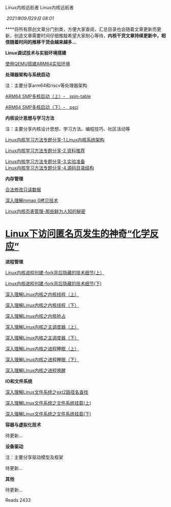 
Linux内核远航者 Linux内核远航者

 _2021年09月29日 08:01_

****将所有原创文章分门别类，方便大家查阅，汇总目录也会随着文章更新而更新，创造文章需要时间仔细推敲希望大家耐心等待，**内核干货文章持续更新中，**相信随着时间的推移干货会越来越多...****

  

  

  

**Linux调试技术与实验环境搭建**

[使用QEMU搭建ARM64实验环境](http://mp.weixin.qq.com/s?__biz=MzAwMDQ1MjAzOQ==&mid=2247483791&idx=1&sn=4a3fb879638216259759c9d2c30ca90c&chksm=9ae9f527ad9e7c311e6f60d2bcabd6ee1fb2f6e47d21c4e0286b0a266397e93230f842dc3d2c&scene=21#wechat_redirect)

  

  

**处理器架构与系统启动**

注：主要分享arm64和riscv等处理器架构

[ARM64 SMP多核启动（上）-　spin-table](http://mp.weixin.qq.com/s?__biz=MzAwMDQ1MjAzOQ==&mid=2247483701&idx=1&sn=b3c1bf0aeb6e041081557010d75257d9&chksm=9ae9f59dad9e7c8b10ce29195619e212ddf92463037f1b29e768f37c1b2a04a0eb6cfa9697d4&scene=21#wechat_redirect)

[ARM64 SMP多核启动（下）-　psci](http://mp.weixin.qq.com/s?__biz=MzAwMDQ1MjAzOQ==&mid=2247483723&idx=1&sn=926c389bbf0edcf7ed8748b24aeff27f&chksm=9ae9f5e3ad9e7cf584ed1336d5b37b58c697c24e2ce2f672d139795764dba5ba63647165c32a&scene=21#wechat_redirect)

  

**内核设计思想与学习方法**  

注：主要分享内核设计思想、学习方法、编程技巧、社区活动等

[Linux内核学习方法专题分享-1.Linux内核系统架构](http://mp.weixin.qq.com/s?__biz=MzAwMDQ1MjAzOQ==&mid=2247484153&idx=1&sn=b6b7a17f6ac8cc85f2fd8447c80746ad&chksm=9ae9f651ad9e7f47efe9818c8ad14c8c49884702fb51ade8fd61db4d299b1af211b08635e836&scene=21#wechat_redirect)  

[Linux内核学习方法专题分享-2.资料推荐](http://mp.weixin.qq.com/s?__biz=MzAwMDQ1MjAzOQ==&mid=2247484172&idx=1&sn=2344b8dfd3458eb042530ef700768f67&chksm=9ae9f7a4ad9e7eb222a9bbad94fba4f54891c35d27249688319de622a503d9c4c49ea3a74aec&scene=21#wechat_redirect)  

[Linux内核学习方法专题分享-3.实验准备](http://mp.weixin.qq.com/s?__biz=MzAwMDQ1MjAzOQ==&mid=2247484187&idx=1&sn=8b5351a25a2dd9f7843fb8d318e44275&chksm=9ae9f7b3ad9e7ea57379a3f1004727e5adf98bf16cdc8ae0a54f71d758a76fcda64c5452f635&scene=21#wechat_redirect)  
[Linux内核学习方法专题分享-4.源码目录结构](http://mp.weixin.qq.com/s?__biz=MzAwMDQ1MjAzOQ==&mid=2247484187&idx=2&sn=152ec33f64293f1c99e9eec10fdd312a&chksm=9ae9f7b3ad9e7ea561693d3dd6a8f8f09aa4603d5151ff7d93b39e3a93d2f7703b503610c969&scene=21#wechat_redirect)  

  

  

**内存管理**

[合法修改只读数据](http://mp.weixin.qq.com/s?__biz=MzAwMDQ1MjAzOQ==&mid=2247483856&idx=1&sn=7bac2edf81925190f83fe1dde44f888b&chksm=9ae9f578ad9e7c6e89818259f8f3efe369c3dc312b79058efb48a16c954baf3803634297bf55&scene=21#wechat_redirect)

[深入理解mmap 0拷贝技术](http://mp.weixin.qq.com/s?__biz=MzAwMDQ1MjAzOQ==&mid=2247483736&idx=1&sn=5f33c621ba3a6662865e348f91f8ca74&chksm=9ae9f5f0ad9e7ce63258abacecf74d5f55ed8040ffcd4f3c898b19f4a1b0483a28225c1d608e&scene=21#wechat_redirect)

[Linux内核页表管理-那些鲜为人知的秘密](http://mp.weixin.qq.com/s?__biz=MzAwMDQ1MjAzOQ==&mid=2247483864&idx=1&sn=01c0f66c9a0fe8daf8fdd52fce723e5c&chksm=9ae9f570ad9e7c66f270fe228dd5256f9bd4b1715c880483ba768855fefa174b754a080dc8ee&scene=21#wechat_redirect)

# [Linux下访问匿名页发生的神奇“化学反应”](http://mp.weixin.qq.com/s?__biz=MzAwMDQ1MjAzOQ==&mid=2247484399&idx=1&sn=ae6675a7cc16b8078b16bc499cbd3f4d&chksm=9ae9f747ad9e7e51d681091175e5fe6d4c6a3dc0dea54dab9e40397dc1bb1cca78430d8e2ae7&scene=21#wechat_redirect)

  

  

**进程管理**

[Linux内核进程创建-fork背后隐藏的技术细节(上）](http://mp.weixin.qq.com/s?__biz=MzAwMDQ1MjAzOQ==&mid=2247483665&idx=1&sn=9bc962f8519810fdcc8fe97dbff951b5&chksm=9ae9f5b9ad9e7caf2279d555f0d39eec3acc87e9cadb5f57b5d075661620263f65174d6892fa&scene=21#wechat_redirect)

[Linux内核进程创建-fork背后隐藏的技术细节(下)](http://mp.weixin.qq.com/s?__biz=MzAwMDQ1MjAzOQ==&mid=2247483683&idx=1&sn=aefca60e3429c30a807dd9f0b3c98f5b&chksm=9ae9f58bad9e7c9d834fbf92ac4ee287c7ea8d71f2efb48f588f02ac0a5ecdbbdff6ee6f487f&scene=21#wechat_redirect)

[深入理解Linux内核之内核线程（上）](http://mp.weixin.qq.com/s?__biz=MzAwMDQ1MjAzOQ==&mid=2247483828&idx=1&sn=6e08e7569ff41e0cca19bdb9b970cefb&chksm=9ae9f51cad9e7c0afd8d4ee96d60d5f56089a8ed2143c622de1ffaaf278258366d9c6af1d88e&scene=21#wechat_redirect)  

[深入理解Linux内核之内核线程（下）](http://mp.weixin.qq.com/s?__biz=MzAwMDQ1MjAzOQ==&mid=2247483829&idx=1&sn=ee3c273089c4823f9f12cee8445e8776&chksm=9ae9f51dad9e7c0b00811f4ec2a36a7dfd08ce25645d781d19bfdff69f74d1c1a64f2d2194df&scene=21#wechat_redirect)

[深入理解Linux内核之内核抢占](http://mp.weixin.qq.com/s?__biz=MzAwMDQ1MjAzOQ==&mid=2247483925&idx=1&sn=7c2d8aefcd139f0988293ecc5dedd2c8&chksm=9ae9f6bdad9e7fab9960e470de892b79366d2f272ef4fadd312fd5acba4aab0d611968c91e82&scene=21#wechat_redirect)

[深入理解Linux内核之主调度器（上）](http://mp.weixin.qq.com/s?__biz=MzAwMDQ1MjAzOQ==&mid=2247484232&idx=1&sn=8a07d729cccbeff9e29b708f77ef0014&chksm=9ae9f7e0ad9e7ef63441d8568c4aa44232b55c31ba8ad0cf5dc1180724e4f781ca0e88495c96&scene=21#wechat_redirect)

[深入理解Linux内核之主调度器（下）](http://mp.weixin.qq.com/s?__biz=MzAwMDQ1MjAzOQ==&mid=2247484245&idx=1&sn=9387ecf1680eddd119b6fceac57f8dad&chksm=9ae9f7fdad9e7eeb89a065ed55e9d236148df650659c8f88177bb2773bc00cb12b97b3449cb9&scene=21#wechat_redirect)  

[深入理解Linux内核之进程睡眠（上）](http://mp.weixin.qq.com/s?__biz=MzAwMDQ1MjAzOQ==&mid=2247484277&idx=1&sn=516b59a201102810bc5212a838abe047&chksm=9ae9f7ddad9e7ecbe8808a65b23e172bf42f4f21546444b0cce01ae466c1cce48108a4f358f2&scene=21#wechat_redirect)

[深入理解Linux内核之进程睡眠（下）](http://mp.weixin.qq.com/s?__biz=MzAwMDQ1MjAzOQ==&mid=2247484304&idx=1&sn=6b996f45fed8c1456c675c9ca934d42d&chksm=9ae9f738ad9e7e2ebab15744a99a86bb31956594187fd626e0a3921c24c143d7fdca46dcd938&scene=21#wechat_redirect)

[深入理解Linux内核之进程唤醒](http://mp.weixin.qq.com/s?__biz=MzAwMDQ1MjAzOQ==&mid=2247484347&idx=1&sn=cc444250458b4593b37dd785d243801e&chksm=9ae9f713ad9e7e05fb600214ee39a005cf9666405730f1a1d50cb008702010a583345311a4f0&scene=21#wechat_redirect)

  

**IO和文件系统**

[深入理解Linux文件系统之ext2路径名查找](http://mp.weixin.qq.com/s?__biz=MzAwMDQ1MjAzOQ==&mid=2247483964&idx=1&sn=e2da0fbe6901141ad247542e520ff6c3&chksm=9ae9f694ad9e7f825f61b08119717f9d5afa09bbcd1e99adfeab65ad62b848839f01fc242672&scene=21#wechat_redirect)  

[深入理解Linux文件系统之文件系统挂载(上)](http://mp.weixin.qq.com/s?__biz=MzAwMDQ1MjAzOQ==&mid=2247484079&idx=1&sn=b8495b7022ba9933588ed5333b40a345&chksm=9ae9f607ad9e7f11f951786676c5c3d039a036dc7930f836436fcd2f8371990ba140a1cd04df&scene=21#wechat_redirect)  

[深入理解Linux文件系统之文件系统挂载(下)](http://mp.weixin.qq.com/s?__biz=MzAwMDQ1MjAzOQ==&mid=2247484079&idx=2&sn=486459d87468309cbae46d9e9c714082&chksm=9ae9f607ad9e7f1197cc0921e6702484aacc951ecabf033d9aa2ab0887e68ead0238bb0e1bbc&scene=21#wechat_redirect)  

  

**容器与虚拟化技术**

待更新...

  

**设备驱动**  

注：主要分享驱动模型及框架

待更新...

  

**其他**

待更新...

  

  

Reads 2433

​